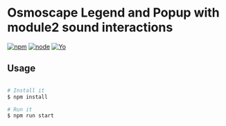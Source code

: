 # Osmoscape Legend and Popup with module2 sound interactions
[![npm](https://img.shields.io/badge/npm-v6.11.3-orange)]() [![node](https://img.shields.io/badge/node-10.17.0-orange)]() [![Yo](https://img.shields.io/badge/yo-v3.1-brightgreen)]()

## Usage

```bash

# Install it
$ npm install

# Run it
$ npm run start
```
